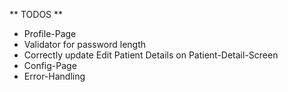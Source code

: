 ** TODOS **

- Profile-Page
- Validator for password length
- Correctly update Edit Patient Details on Patient-Detail-Screen
- Config-Page
- Error-Handling
